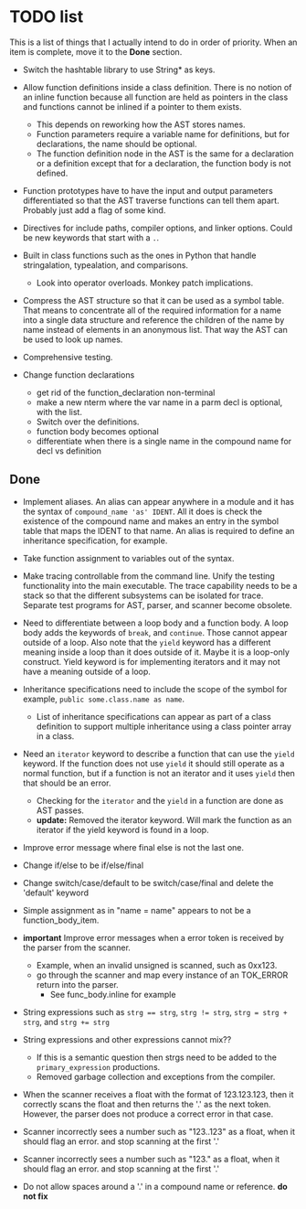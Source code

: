 # TODO list

This is a list of things that I actually intend to do in order of priority. When an item is complete, move it to the **Done** section.

* Switch the hashtable library to use String* as keys.

* Allow function definitions inside a class definition. There is no notion of an inline function because all function are held as pointers in the class and functions cannot be inlined if a pointer to them exists. 
    * This depends on reworking how the AST stores names. 
    * Function parameters require a variable name for definitions, but for declarations, the name should be optional.
    * The function definition node in the AST is the same for a declaration or a definition except that for a declaration, the function body is not defined.

* Function prototypes have to have the input and output parameters differentiated so that the AST traverse functions can tell them apart. Probably just add a flag of some kind.

* Directives for include paths, compiler options, and linker options. Could be new keywords that start with a ``.``.

* Built in class functions such as the ones in Python that handle stringalation, typealation, and comparisons.
    * Look into operator overloads. Monkey patch implications.

* Compress the AST structure so that it can be used as a symbol table. That means to concentrate all of the required information for a name into a single data structure and reference the children of the name by name instead of elements in an anonymous list. That way the AST can be used to look up names.

* Comprehensive testing.

* Change function declarations
    * get rid of the function_declaration non-terminal
    * make a new nterm where the var name in a parm decl is optional, with the list.
    * Switch over the definitions.
    * function body becomes optional
    * differentiate when there is a single name in the compound name for decl vs definition


## Done
* Implement aliases. An alias can appear anywhere in a module and it has the syntax of ``compound_name 'as' IDENT``. All it does is check the existence of the compound name and makes an entry in the symbol table that maps the IDENT to that name. An alias is required to define an inheritance specification, for example.

* Take function assignment to variables out of the syntax.

* Make tracing controllable from the command line. Unify the testing functionality into the main executable. The trace capability needs to be a stack so that the different subsystems can be isolated for trace. Separate test programs for AST, parser, and scanner become obsolete.

* Need to differentiate between a loop body and a function body. A loop body adds the keywords of ``break``, and ``continue``. Those cannot appear outside of a loop. Also note that the ``yield`` keyword has a different meaning inside a loop than it does outside of it. Maybe it is a loop-only construct. Yield keyword is for implementing iterators and it may not have a meaning outside of a loop. 

* Inheritance specifications need to include the scope of the symbol for example, ``public some.class.name as name``.
    * List of inheritance specifications can appear as part of a class definition to support multiple inheritance using a class pointer array in a class. 

* Need an ``iterator`` keyword to describe a function that can use the ``yield`` keyword. If the function does not use ``yield`` it should still operate as a normal function, but if a function is not an iterator and it uses ``yield`` then that should be an error.
    * Checking for the ``iterator`` and the ``yield`` in a function are done as AST passes.
    * **update:** Removed the iterator keyword. Will mark the function as an iterator if the yield keyword is found in a loop.

* Improve error message where final else is not the last one.

* Change if/else to be if/else/final

* Change switch/case/default to be switch/case/final and delete the 'default' keyword

* Simple assignment as in "name = name" appears to not be a function_body_item.

* **important** Improve error messages when a error token is received by the parser from the scanner. 
  * Example, when an invalid unsigned is scanned, such as 0xx123.
  * go through the scanner and map every instance of an TOK_ERROR return into the parser.
    * See func_body.inline for example

* String expressions such as ``strg == strg``, ``strg != strg``, ``strg = strg + strg``, and ``strg += strg``

* String expressions and other expressions cannot mix??
  * If this is a semantic question then strgs need to be added to the ``primary_expression`` productions.
  * Removed garbage collection and exceptions from the compiler.

* When the scanner receives a float with the format of 123.123.123, then it correctly scans the float and then returns the '.' as the next token. However, the parser does not produce a correct error in that case.

* Scanner incorrectly sees a number such as "123..123" as a float, when it should flag an error. and stop scanning at the first '.'

* Scanner incorrectly sees a number such as "123." as a float, when it should flag an error. and stop scanning at the first '.'

* Do not allow spaces around a '.' in a compound name or reference. **do not fix**


